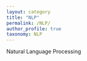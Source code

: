 ```yaml
---
layout: category
title: "NLP"
permalink: /NLP/
author_profile: true
taxonomy: NLP
---
```

Natural Language Processing
